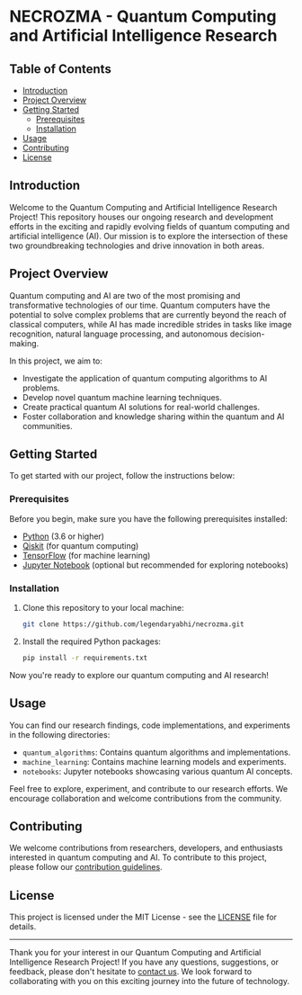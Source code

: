 # NECROZMA - Quantum Computing and Artificial Intelligence Research 

## Table of Contents

- [Introduction](#introduction)
- [Project Overview](#project-overview)
- [Getting Started](#getting-started)
  - [Prerequisites](#prerequisites)
  - [Installation](#installation)
- [Usage](#usage)
- [Contributing](#contributing)
- [License](#license)

## Introduction

Welcome to the Quantum Computing and Artificial Intelligence Research Project! This repository houses our ongoing research and development efforts in the exciting and rapidly evolving fields of quantum computing and artificial intelligence (AI). Our mission is to explore the intersection of these two groundbreaking technologies and drive innovation in both areas.

## Project Overview

Quantum computing and AI are two of the most promising and transformative technologies of our time. Quantum computers have the potential to solve complex problems that are currently beyond the reach of classical computers, while AI has made incredible strides in tasks like image recognition, natural language processing, and autonomous decision-making.

In this project, we aim to:

- Investigate the application of quantum computing algorithms to AI problems.
- Develop novel quantum machine learning techniques.
- Create practical quantum AI solutions for real-world challenges.
- Foster collaboration and knowledge sharing within the quantum and AI communities.

## Getting Started

To get started with our project, follow the instructions below:

### Prerequisites

Before you begin, make sure you have the following prerequisites installed:

- [Python](https://www.python.org/) (3.6 or higher)
- [Qiskit](https://qiskit.org/) (for quantum computing)
- [TensorFlow](https://www.tensorflow.org/) (for machine learning)
- [Jupyter Notebook](https://jupyter.org/) (optional but recommended for exploring notebooks)

### Installation

1. Clone this repository to your local machine:

   ```bash
   git clone https://github.com/legendaryabhi/necrozma.git
   ```

2. Install the required Python packages:

   ```bash
   pip install -r requirements.txt
   ```

Now you're ready to explore our quantum computing and AI research!

## Usage

You can find our research findings, code implementations, and experiments in the following directories:

- `quantum_algorithms`: Contains quantum algorithms and implementations.
- `machine_learning`: Contains machine learning models and experiments.
- `notebooks`: Jupyter notebooks showcasing various quantum AI concepts.

Feel free to explore, experiment, and contribute to our research efforts. We encourage collaboration and welcome contributions from the community.

## Contributing

We welcome contributions from researchers, developers, and enthusiasts interested in quantum computing and AI. To contribute to this project, please follow our [contribution guidelines](CONTRIBUTION.md).

## License

This project is licensed under the MIT License - see the [LICENSE](LICENSE) file for details.

---

Thank you for your interest in our Quantum Computing and Artificial Intelligence Research Project! If you have any questions, suggestions, or feedback, please don't hesitate to [contact us](contact.necrozma.ai@gmail.com). We look forward to collaborating with you on this exciting journey into the future of technology.
